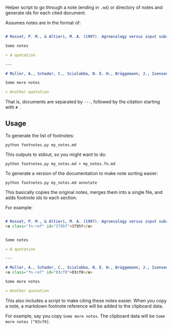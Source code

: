 Helper script to go through a note (ending in `.md`) or directory of notes and generate ids for each cited document.

Assumes notes are in the format of:

```markdown

# Rosset, P. M., & Altieri, M. A. (1997). Agroecology versus input substitution: a fundamental contradiction of sustainable agriculture. Society & Natural Resources, 10(3), 283-295.

Some notes

> A quotation

---

# Muller, A., Schader, C., Scialabba, N. E. H., Brüggemann, J., Isensee, A., Erb, K. H., ... & Niggli, U. (2017). Strategies for feeding the world more sustainably with organic agriculture. Nature communications, 8(1), 1290.

Some more notes

> Another quotation
```

That is, documents are separated by `---`, followed by the citation starting with `# `.

## Usage

To generate the list of footnotes:

```
python footnotes.py my_notes.md
```

This outputs to stdout, so you might want to do:

```
python footnotes.py my_notes.md > my_notes.fn.md
```

To generate a version of the documentation to make note sorting easier:

```
python footnotes.py my_notes.md annotate
```

This basically copies the original notes, merges them into a single file, and adds footnote ids to each section.

For example:

```markdown

# Rosset, P. M., & Altieri, M. A. (1997). Agroecology versus input substitution: a fundamental contradiction of sustainable agriculture. Society & Natural Resources, 10(3), 283-295.
<a class="fn-ref" id="3795f">3795f</a>


Some notes

> A quotation

---

# Muller, A., Schader, C., Scialabba, N. E. H., Brüggemann, J., Isensee, A., Erb, K. H., ... & Niggli, U. (2017). Strategies for feeding the world more sustainably with organic agriculture. Nature communications, 8(1), 1290.
<a class="fn-ref" id="03cf0">03cf0</a>

Some more notes

> Another quotation
```

This also includes a script to make citing these notes easier. When you copy a note, a markdown footnote reference will be added to the clipboard data.

For example, say you copy `Some more notes`. The clipboard data will be `Some more notes [^03cf0]`.
